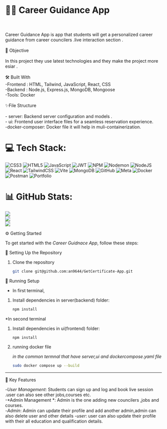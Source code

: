 # 💫🏅 Career Guidance App
<br><br>Career Guidance App is app that students will get a personalized career guidance from career councilers .live interaction section .<br><br>🎯 Objective<br><br>In this project they use latest technologies and they make the project more esiar .<br><br>🛠️ Built With<br>-Frontend : HTML, Tailwind, JavaScript, React, CSS<br>-Backend : Node.js, Express.js, MongoDB, Mongoose<br>-Tools: Docker<br><br>✨File Structure<br><br>- server: Backend server configuration and models .<br>- ui: Frontend user interface files for a seamless reservation experience.<br>-docker-composer: Docker file it will help in muli-containerization.


# 💻 Tech Stack:
![CSS3](https://img.shields.io/badge/css3-%231572B6.svg?style=for-the-badge&logo=css3&logoColor=white) ![HTML5](https://img.shields.io/badge/html5-%23E34F26.svg?style=for-the-badge&logo=html5&logoColor=white) ![JavaScript](https://img.shields.io/badge/javascript-%23323330.svg?style=for-the-badge&logo=javascript&logoColor=%23F7DF1E) ![JWT](https://img.shields.io/badge/JWT-black?style=for-the-badge&logo=JSON%20web%20tokens) ![NPM](https://img.shields.io/badge/NPM-%23CB3837.svg?style=for-the-badge&logo=npm&logoColor=white) ![Nodemon](https://img.shields.io/badge/NODEMON-%23323330.svg?style=for-the-badge&logo=nodemon&logoColor=%BBDEAD) ![NodeJS](https://img.shields.io/badge/node.js-6DA55F?style=for-the-badge&logo=node.js&logoColor=white) ![React](https://img.shields.io/badge/react-%2320232a.svg?style=for-the-badge&logo=react&logoColor=%2361DAFB) ![TailwindCSS](https://img.shields.io/badge/tailwindcss-%2338B2AC.svg?style=for-the-badge&logo=tailwind-css&logoColor=white) ![Vite](https://img.shields.io/badge/vite-%23646CFF.svg?style=for-the-badge&logo=vite&logoColor=white) ![MongoDB](https://img.shields.io/badge/MongoDB-%234ea94b.svg?style=for-the-badge&logo=mongodb&logoColor=white) ![GitHub](https://img.shields.io/badge/github-%23121011.svg?style=for-the-badge&logo=github&logoColor=white) ![Meta](https://img.shields.io/badge/Meta-%230467DF.svg?style=for-the-badge&logo=Meta&logoColor=white) ![Docker](https://img.shields.io/badge/docker-%230db7ed.svg?style=for-the-badge&logo=docker&logoColor=white) ![Postman](https://img.shields.io/badge/Postman-FF6C37?style=for-the-badge&logo=postman&logoColor=white) ![Portfolio](https://img.shields.io/badge/Portfolio-%23000000.svg?style=for-the-badge&logo=firefox&logoColor=#FF7139)
# 📊 GitHub Stats:
![](https://github-readme-stats.vercel.app/api?username=an9644&theme=dark&hide_border=true&include_all_commits=false&count_private=false)<br/>
![](https://github-readme-streak-stats.herokuapp.com/?user=an9644&theme=dark&hide_border=true)<br/>
![](https://github-readme-stats.vercel.app/api/top-langs/?username=an9644&theme=dark&hide_border=true&include_all_commits=false&count_private=false&layout=compact)

⚙️ Getting Started

To get started with the  *Career Guidnace App*, follow these steps:

 🚀 Setting Up the Repository

   1. Clone the repository
      
      ```bash
      git clone git@github.com:an9644/GetCertificate-App.git
      ```
🔧 Running Setup

   * In first terminal,
   
   1. Install dependencies in server(backend) folder:
      
      ``` bash
      npm install
      ```
    
   *In second terminal
        
   1. Install dependencies in ui(frontend) folder:
      
      ```bash
      npm install
      ```
      
   3. running docker file

      *in the common termnal that have server,ui and dockercompose.yaml file*
      
      ``` bash
      sudo docker compose up --build
      ```
   ---
      
 🔑 Key Features

 -*User Management*: Students can sign up and log and book live session .user can also see other jobs,courses etc.<br>
-*Admin Management *: Admin is the one adding new councilers ,jobs and courses. <br>
-*Admin*: Admin can update their profile and add another admin,admin can also delete user and other details
-*user*: user can also update their profile with their all education and qualification details.<br>

